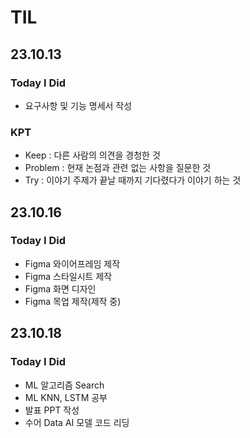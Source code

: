 # TIL

## 23.10.13

### Today I Did

- 요구사항 및 기능 명세서 작성

### KPT

- Keep : 다른 사람의 의견을 경청한 것
- Problem : 현재 논점과 관련 없는 사항을 질문한 것
- Try : 이야기 주제가 끝날 때까지 기다렸다가 이야기 하는 것

## 23.10.16

### Today I Did

- Figma 와이어프레임 제작
- Figma 스타일시트 제작
- Figma 화면 디자인
- Figma 목업 제작(제작 중)

## 23.10.18

### Today I Did

- ML 알고리즘 Search
- ML KNN, LSTM 공부
- 발표 PPT 작성
- 수어 Data AI 모델 코드 리딩
